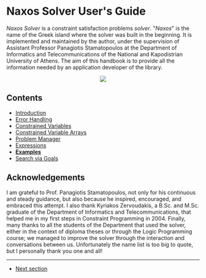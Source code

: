 # Naxos Solver User's Guide

_Naxos Solver_ is a constraint satisfaction problems
_solver_. "_Naxos_" is the name of the Greek island where
the solver was built in the beginning. It is implemented and
maintained by the author, under the supervision of Assistant
Professor Panagiotis Stamatopoulos at the Department of
Informatics and Telecommunications of the National and
Kapodistrian University of Athens. The aim of this handbook
is to provide all the information needed by an application
developer of the library.

<p align="center">
  <img src="https://rawgit.com/pothitos/naxos/master/manual/figures/logo.svg">
</p>


## Contents

 - [Introduction](Introduction.md)
 - [Error Handling](Errors.md)
 - [Constrained Variables](Variables.md)
 - [Constrained Variable Arrays](Arrays.md)
 - [Problem Manager](ProblemManager.md)
 - [Expressions](Expressions.md)
 - [__Examples__](Examples.md)
 - [Search via Goals](Goals.md)


## Acknowledgements

I am grateful to Prof. Panagiotis Stamatopoulos, not only
for his continuous and steady guidance, but also because he
inspired, encouraged, and embraced this attempt. I also
thank Kyriakos Zervoudakis, a B.Sc. and M.Sc. graduate of
the Department of Informatics and Telecommunications, that
helped me in my first steps in Constraint Programming in
2004. Finally, many thanks to all the students of the
Department that used the solver, either in the context of
diploma theses or through the Logic Programming course; we
managed to improve the solver through the interaction and
conversations between us. Unfortunately the name list is too
big to quote, but I personally thank you one and all!

---

 - [Next section](Introduction.md)
